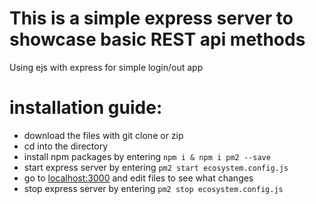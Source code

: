 # This is a simple express server to showcase basic REST api methods
Using ejs with express for simple login/out app

# installation guide:
- download the files with git clone or zip
- cd into the directory
- install npm packages by entering ```npm i & npm i pm2 --save```
- start express server by entering ```pm2 start ecosystem.config.js```
- go to [localhost:3000](https://localhost:3000) and edit files to see what changes
- stop express server by entering ```pm2 stop ecosystem.config.js```